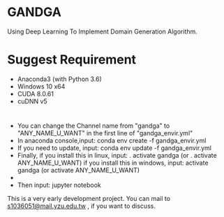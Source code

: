 # GANDGA
Using Deep Learning To Implement Domain Generation Algorithm.

# Suggest Requirement
* Anaconda3 (with Python 3.6)
* Windows 10 x64
* CUDA 8.0.61
* cuDNN v5

# 

* You can change the Channel name from "gandga" to "ANY_NAME_U_WANT" in the first line of "gandga_envir.yml"
* In anaconda console,input: conda env create -f gandga_envir.yml
* If you need to update, input: conda env update -f gandga_envir.yml
* Finally, if you install this in linux, input: . activate gandga (or . activate  ANY_NAME_U_WANT) 
           if you install this in windows, input: activate gandga (or activate  ANY_NAME_U_WANT) 
* 
* Then input: jupyter notebook 

This is a very early development project.
You can mail to s1036051@mail.yzu.edu.tw , if you want to discuss.
